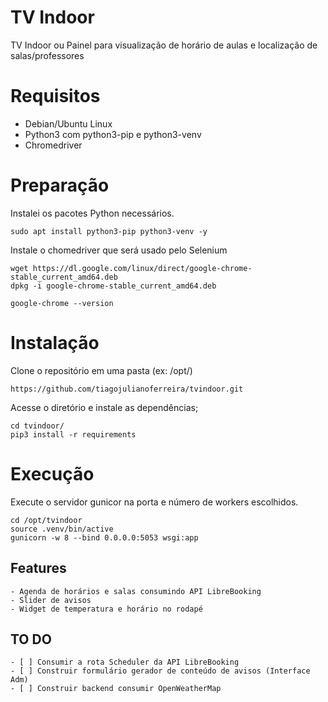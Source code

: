 # TV Indoor
TV Indoor ou Painel para visualização de horário de aulas e localização de salas/professores

# Requisitos
- Debian/Ubuntu Linux
- Python3 com python3-pip e python3-venv
- Chromedriver

# Preparação
Instalei os pacotes Python necessários.
```shell
sudo apt install python3-pip python3-venv -y
```
Instale o chomedriver que será usado pelo Selenium
```shell
wget https://dl.google.com/linux/direct/google-chrome-stable_current_amd64.deb
dpkg -i google-chrome-stable_current_amd64.deb

google-chrome --version
```
# Instalação
Clone o repositório em uma pasta (ex: /opt/)
```shell
https://github.com/tiagojulianoferreira/tvindoor.git
```
Acesse o diretório e instale as dependências;
```shell
cd tvindoor/
pip3 install -r requirements
```
# Execução
Execute o servidor gunicor na porta e número de workers escolhidos.
```shell
cd /opt/tvindoor
source .venv/bin/active
gunicorn -w 8 --bind 0.0.0.0:5053 wsgi:app
```
## Features
    - Agenda de horários e salas consumindo API LibreBooking
    - Slider de avisos
    - Widget de temperatura e horário no rodapé

## TO DO
    - [ ] Consumir a rota Scheduler da API LibreBooking
    - [ ] Construir formulário gerador de conteúdo de avisos (Interface Adm)
    - [ ] Construir backend consumir OpenWeatherMap